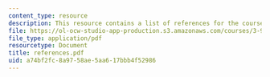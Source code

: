 ```yaml
---
content_type: resource
description: This resource contains a list of references for the course.
file: https://ol-ocw-studio-app-production.s3.amazonaws.com/courses/3-91-mechanical-behavior-of-plastics-spring-2007/a74bf2fc8a9758ae5aa617bbb4f52986_references.pdf
file_type: application/pdf
resourcetype: Document
title: references.pdf
uid: a74bf2fc-8a97-58ae-5aa6-17bbb4f52986
---
```

